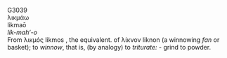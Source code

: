 <body>
  <p>G3039<br>  λικμάω  <br> likmaō  <br><i>lik-mah‘-o </i><br>From   λικμός    likmos  , the equivalent. of   λίκνον    liknon   (a winnowing <i>fan</i> or basket); to <i>winnow</i>, that is, (by analogy) to <i>triturate:</i> - grind to powder.<br></p>
 </body>